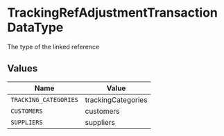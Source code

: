 # TrackingRefAdjustmentTransactionDataType

The type of the linked reference


## Values

| Name                  | Value                 |
| --------------------- | --------------------- |
| `TRACKING_CATEGORIES` | trackingCategories    |
| `CUSTOMERS`           | customers             |
| `SUPPLIERS`           | suppliers             |